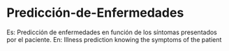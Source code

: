 # Predicción-de-Enfermedades
Es: Predicción de enfermedades en función de los síntomas presentados por el paciente. En: Illness prediction knowing the symptoms of the patient
